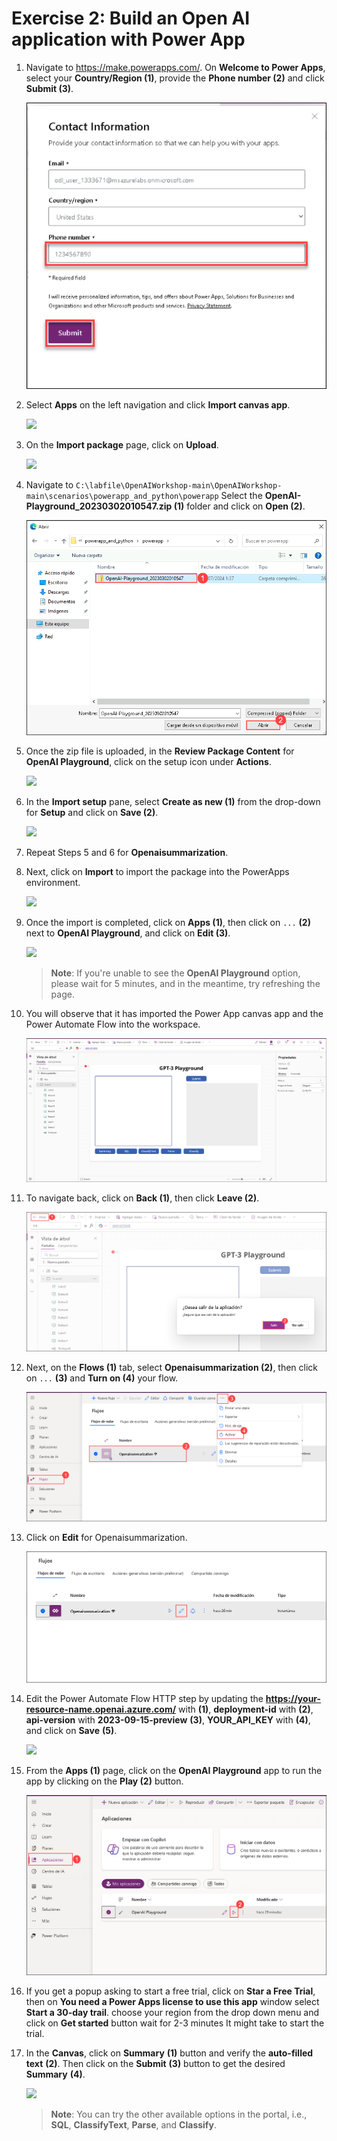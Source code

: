 # Exercise 2: Build an Open AI application with Power App 

1. Navigate to https://make.powerapps.com/. On **Welcome to Power Apps**, select your **Country/Region (1)**, provide the **Phone number (2)** and click **Submit (3)**. 

   ![](./images/provideodlusername_phonnumber.png)
    
2. Select **Apps** on the left navigation and click **Import canvas app**. 

    ![](./images/powerapps-import.png)

3. On the **Import package** page, click on **Upload**.

    ![](./images/upload-importpackage.png)

4. Navigate to `C:\labfile\OpenAIWorkshop-main\OpenAIWorkshop-main\scenarios\powerapp_and_python\powerapp` Select the **OpenAI-Playground_20230302010547.zip (1)** folder and click on **Open (2)**.

     ![](./images/openai-play.png)

5. Once the zip file is uploaded, in the **Review Package Content** for **OpenAI Playground**, click on the setup icon under **Actions**.

     ![](./images/review-package-content.png)

6. In the **Import setup** pane, select **Create as new (1)** from the drop-down for **Setup** and click on **Save (2)**.

      ![](./images/import-setup-1.png)

7. Repeat Steps 5 and 6 for **Openaisummarization**.

8. Next, click on **Import** to import the package into the PowerApps environment.

   ![](./images/import-openai-package.png)

9. Once the import is completed, click on **Apps (1)**, then click on `...` **(2)** next to **OpenAI Playground**, and click on **Edit (3)**.

      ![](./images/powerapps-apps-edit.png)

   >**Note**: If you're unable to see the **OpenAI Playground** option, please wait for 5 minutes, and in the meantime, try refreshing the page.

10. You will observe that it has imported the Power App canvas app and the Power Automate Flow into the workspace.

      ![](./images/powerapps-apps-view.png)

11. To navigate back, click on **Back (1)**, then click **Leave (2)**.

      ![](./images/powerapps-apps-exit.png)

12. Next, on the **Flows (1)** tab, select **Openaisummarization (2)**, then click on `...` **(3)** and **Turn on (4)** your flow.

      ![](./images/flow-on.png)

13. Click on **Edit** for Openaisummarization.

      ![](./images/flow-edit.png)

14. Edit the Power Automate Flow HTTP step by updating the **https://your-resource-name.openai.azure.com/** with **<inject key="OpenAIEndpoint" enableCopy="true"/>** **(1)**, **deployment-id** with **<inject key="openaimodulename" enableCopy="true"/>** **(2)**, **api-version** with **2023-09-15-preview** **(3)**, **YOUR_API_KEY** with **<inject key="OpenAIKey" enableCopy="true"/>** **(4)**, and click on **Save** **(5)**.

      ![](./images/update-values.png)
   
15. From the **Apps (1)** page, click on the **OpenAI Playground** app to run the app by clicking on the **Play (2)** button.

     ![](./images/canves-play.png)

16. If you get a popup asking to start a free trial, click on **Star a Free Trial**, then on **You need a Power Apps license to use this app** window select **Start a 30-day trail**. choose your region from the drop down menu and click on **Get started** button wait for 2-3 minutes It might take to start the trial.
    
17. In the **Canvas**, click on **Summary** **(1)** button and verify the **auto-filled text** **(2)**. Then click on the **Submit** **(3)** button to get the desired **Summary** **(4)**.

     ![](./images/canves-output.png)

    > **Note**: You can try the other available options in the portal, i.e., **SQL**, **ClassifyText**, **Parse**, and **Classify**.

    
